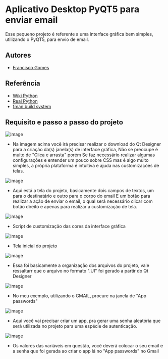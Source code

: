 
# Aplicativo Desktop PyQT5 para enviar email

Esse pequeno projeto é referente a uma interface gráfica bem simples, utilizando o PyQT5, para envio de email.



## Autores

- [Francisco Gomes](https://www.linkedin.com/in/fgsj-developer/)


## Referência

 - [Wiki Python](https://wiki.python.org/moin/PyQt#:~:text=PyQt%20is%20one%20of%20the%20most%20popular%20Python,provides%20bindings%20for%20Qt%204%20and%20Qt%205.)
 - [Real Python](https://realpython.com/python-pyqt-gui-calculator/)
 - [fman build system](https://build-system.fman.io/qt-designer-download)

## Requisito e passo a passo do projeto

![image](https://github.com/user-attachments/assets/4770a5be-aa38-4e07-8dc3-d0aab1518559)
- Na imagem acima você irá precisar realizar o download do Qt Designer para a criação da(s) janela(s) de interface gráfica, Não se preocupe é muito de "Clica e arrasta" porém 
Se faz necessário realizar algumas configurações e entender um pouco sobre CSS mas é algo muito simples, a própria plataforma é intuitiva e ajuda nas customizações de telas.

![image](https://github.com/user-attachments/assets/e62c8c91-63e2-438a-83a2-22ec3029b9a2)
- Aqui está a tela do projeto, basicamente dois campos de textos, um para o destinatário e outro para o corpo do email
E um botão para realizar a ação de enviar o email, o qual será necessário clicar com botão direito e apenas para realizar a customização de tela.

![image](https://github.com/user-attachments/assets/a717c200-ac75-4a44-ac22-aa2d5f041881)
- Script de customização das cores da interface gráfica 

![image](https://github.com/user-attachments/assets/93668125-c31a-4912-b9fb-a5e6980ccfd3)
- Tela inicial do projeto

![image](https://github.com/user-attachments/assets/f959d267-4a02-4b5e-896c-250c99d1f332)
- Essa foi basicamente a organização dos arquivos do projeto, vale ressaltarr que o arquivo no formato ".UI" foi gerado a partir do Qt Designer

![image](https://github.com/user-attachments/assets/0ce5d2fc-2f6e-4c1f-9339-176000c6de4f)
- No meu exemplo, utilizando o GMAIL, procure na janela de "App passwords" 

![image](https://github.com/user-attachments/assets/421fad42-5ddb-43e4-98ca-c1c5425e6df5)
- Aqui você vai precisar criar um app, pra gerar uma senha aleatória que será utilizada no projeto para uma espécie de autenticação.

![image](https://github.com/user-attachments/assets/fc2a32e8-6867-476c-a46d-b17d89d7560c)
- Os valores das variáveis em questão, você deverá colocar o seu email e a senha que foi gerada ao criar o app lá no "App passwords" no Gmail
